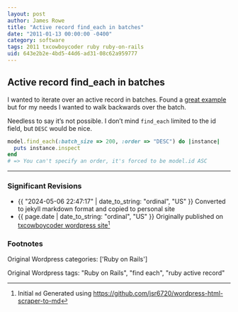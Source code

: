 ```yaml
---
layout: post
author: James Rowe
title: "Active record find_each in batches"
date: "2011-01-13 00:00:00 -0400"
category: software
tags: 2011 txcowboycoder ruby ruby-on-rails
uid: 643e2b2e-4bd5-44d6-ad31-08c62a959777
---
```


## Active record find_each in batches

I wanted to iterate over an active record in batches. Found a [great example](http://guides.rubyonrails.org/active_record_querying.html#retrieving-multiple-objects-in-batches) but for my needs I wanted to walk backwards over the batch.

Needless to say it’s not possible. I don’t mind `find_each` limited to the id field, but `DESC` would be nice.

```ruby
model.find_each(:batch_size => 200, :order => "DESC") do |instance|
  puts instance.inspect
end
# => You can't specify an order, it's forced to be model.id ASC
```

---

### Significant Revisions

- {{ "2024-05-06 22:47:17" | date_to_string: "ordinal", "US" }} Converted to jekyll markdown format and copied to personal site
- {{ page.date | date_to_string: "ordinal", "US" }} Originally published on [txcowboycoder wordpress site](https://txcowboycoder.wordpress.com/2011/01/13/active-record-find_each-in-batches/)[^draft]

### Footnotes

[^draft]: Initial `md` Generated using <https://github.com/jsr6720/wordpress-html-scraper-to-md>

  Original Wordpress categories: ['Ruby on Rails']

  Original Wordpress tags: "Ruby on Rails", "find each", "ruby active record"